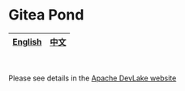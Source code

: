 # Gitea Pond

<div align="center">

| [English](README.md) | [中文](README-zh-CN.md) |
| --- | --- |

</div>

<br>

Please see details in the [Apache DevLake website](https://devlake.apache.org/docs/Plugins/gitea)